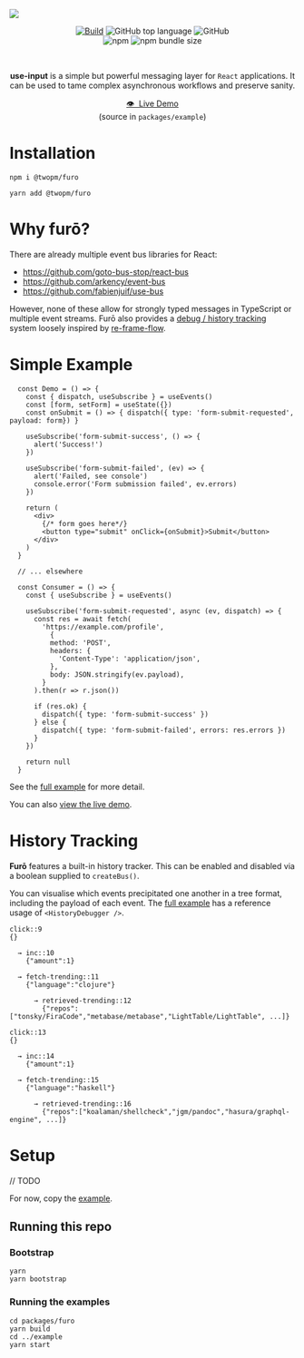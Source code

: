 

<a href=""><img src="https://github.com/bfollington/use-input/raw/main/banner.png" /></a>
<br />

<p align="center">
  <a href="https://github.com/bfollington/use-input/actions?query=workflow%3A%22Build%22"><img alt="Build" src="https://github.com/bfollington/use-input/workflows/Build/badge.svg"></a>
<img alt="GitHub top language" src="https://img.shields.io/github/languages/top/bfollington/use-input">
<img alt="GitHub" src="https://img.shields.io/github/license/bfollington/use-input">

<br>
  <img alt="npm" src="https://img.shields.io/npm/v/@twopm/use-input">
<img alt="npm bundle size" src="https://img.shields.io/bundlephobia/min/@twopm/use-input">

</p><br>

<p align="center"><strong>use-input</strong> is a simple but powerful messaging layer for <code>React</code> applications. It can be used to tame complex asynchronous workflows and preserve sanity.
  
<p align="center"><a href="https://furo.netlify.app/">👁 &nbsp;Live Demo</a><br> (source in <code>packages/example</code>)</p>

# Installation
```
npm i @twopm/furo
```

```
yarn add @twopm/furo
```

# Why furō?

There are already multiple event bus libraries for React:

- https://github.com/goto-bus-stop/react-bus
- https://github.com/arkency/event-bus
- https://github.com/fabienjuif/use-bus

However, none of these allow for strongly typed messages in TypeScript or multiple event streams. Furō also provides a [debug / history tracking](https://github.com/bfollington/furo#history-tracking) system loosely inspired by [re-frame-flow](https://github.com/ertugrulcetin/re-frame-flow).

# Simple Example

```tsx
  const Demo = () => {
    const { dispatch, useSubscribe } = useEvents()
    const [form, setForm] = useState({})
    const onSubmit = () => { dispatch({ type: 'form-submit-requested', payload: form}) }

    useSubscribe('form-submit-success', () => {
      alert('Success!')
    })

    useSubscribe('form-submit-failed', (ev) => {
      alert('Failed, see console')
      console.error('Form submission failed', ev.errors)
    })

    return (
      <div>
        {/* form goes here*/}
        <button type="submit" onClick={onSubmit}>Submit</button>
      </div>
    )
  }

  // ... elsewhere

  const Consumer = () => {
    const { useSubscribe } = useEvents()

    useSubscribe('form-submit-requested', async (ev, dispatch) => {
      const res = await fetch(
        'https://example.com/profile',
          {
          method: 'POST',
          headers: {
            'Content-Type': 'application/json',
          },
          body: JSON.stringify(ev.payload),
        }
      ).then(r => r.json())

      if (res.ok) {
        dispatch({ type: 'form-submit-success' })
      } else {
        dispatch({ type: 'form-submit-failed', errors: res.errors })
      }
    })

    return null
  }
```

See the [full example](https://github.com/bfollington/furo/tree/main/packages/example) for more detail. 

You can also [view the live demo](https://furo.netlify.app/).

# History Tracking

**Furō** features a built-in history tracker. This can be enabled and disabled via a boolean supplied to `createBus()`. 

You can visualise which events precipitated one another in a tree format, including the payload of each event. The [full example](https://github.com/bfollington/furo/tree/main/packages/example) has a reference usage of `<HistoryDebugger />`. 

```
click::9
{}

  → inc::10
    {"amount":1}
  
  → fetch-trending::11
    {"language":"clojure"}
  
      → retrieved-trending::12
        {"repos":["tonsky/FiraCode","metabase/metabase","LightTable/LightTable", ...]}

click::13
{}

  → inc::14
    {"amount":1}

  → fetch-trending::15
    {"language":"haskell"}

      → retrieved-trending::16
        {"repos":["koalaman/shellcheck","jgm/pandoc","hasura/graphql-engine", ...]}

```

# Setup

// TODO

For now, copy the [example](https://github.com/bfollington/furo/tree/main/packages/example).

## Running this repo

### Bootstrap

```
yarn
yarn bootstrap
```

### Running the examples

```
cd packages/furo
yarn build
cd ../example
yarn start
```
